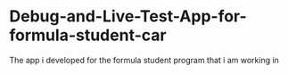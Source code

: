 # Debug-and-Live-Test-App-for-formula-student-car
The app i developed for the formula student program that i am working in 

